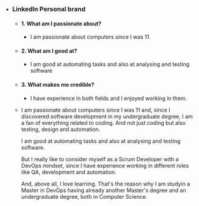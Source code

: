 - ### LinkedIn Personal brand
	- #### 1. What am I passionate about?
		- I am passionate about computers since I was 11.
	- #### 2. What am I good at?
		- I am good at automating tasks and also at analysing and testing software
	- #### 3. What makes me credible?
		- I have experience in both fields and I enjoyed working in them.
	- I am passionate about computers since I was 11 and, since I discovered software development in my undergraduate degree, I am a fan of everything related to coding. And not just coding but also testing, design and automation.
	  
	  I am good at automating tasks and also at analysing and testing software. 
	  
	  But I really like to consider myself as a Scrum Developer with a DevOps mindset, since I have experience working in different roles like QA, development and automation.
	  
	  And, above all, I love learning. That's the reason why I am studyin a Master in DevOps having already another Master's degree and an undergraduate degree, both in Computer Science.